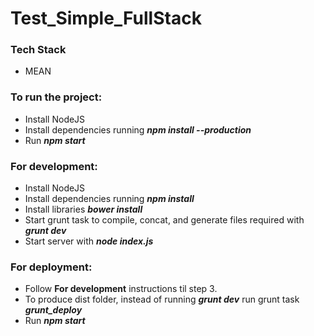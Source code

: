 # Test_Simple_FullStack

### Tech Stack
- MEAN

### To run the project:
- Install NodeJS
- Install dependencies running **_npm install --production_**
-  Run **_npm start_**

### For development:
- Install NodeJS
- Install dependencies running **_npm install_**
- Install libraries **_bower install_**
- Start grunt task to compile, concat, and generate files required with **_grunt dev_**
- Start server with **_node index.js_**

### For deployment: 
- Follow **For development** instructions til step 3.
-  To produce dist folder, instead of running **_grunt dev_** run grunt task **_grunt_deploy_**
-  Run **_npm start_**
